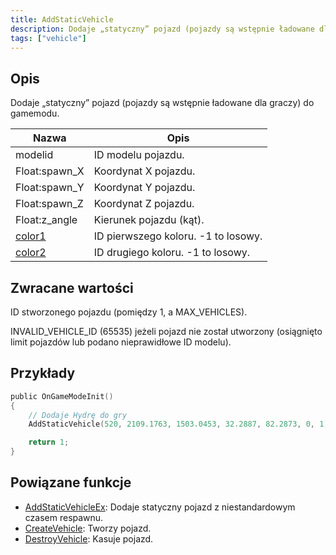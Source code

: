 ```yaml
---
title: AddStaticVehicle
description: Dodaje „statyczny” pojazd (pojazdy są wstępnie ładowane dla graczy) do gamemodu.
tags: ["vehicle"]
---
```


## Opis

Dodaje „statyczny” pojazd (pojazdy są wstępnie ładowane dla graczy) do gamemodu.

| Nazwa                                    | Opis                                |
| ---------------------------------------- | ----------------------------------- |
| modelid                                  | ID modelu pojazdu.                  |
| Float:spawn_X                            | Koordynat X pojazdu.                |
| Float:spawn_Y                            | Koordynat Y pojazdu.                |
| Float:spawn_Z                            | Koordynat Z pojazdu.                |
| Float:z_angle                            | Kierunek pojazdu (kąt).             |
| [color1](../resources/vehiclecolorid.md) | ID pierwszego koloru. -1 to losowy. |
| [color2](../resources/vehiclecolorid.md) | ID drugiego koloru. -1 to losowy.   |

## Zwracane wartości

ID stworzonego pojazdu (pomiędzy 1, a MAX_VEHICLES).

INVALID_VEHICLE_ID (65535) jeżeli pojazd nie został utworzony (osiągnięto limit pojazdów lub podano nieprawidłowe ID modelu).

## Przykłady

```c
public OnGameModeInit()
{
    // Dodaje Hydrę do gry
    AddStaticVehicle(520, 2109.1763, 1503.0453, 32.2887, 82.2873, 0, 1);

    return 1;
}
```

## Powiązane funkcje

- [AddStaticVehicleEx](AddStaticVehicleEx.md): Dodaje statyczny pojazd z niestandardowym czasem respawnu.
- [CreateVehicle](CreateVehicle.md): Tworzy pojazd.
- [DestroyVehicle](DestroyVehicle.md): Kasuje pojazd.
